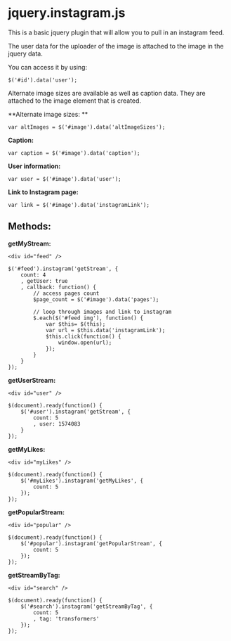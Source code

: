 jquery.instagram.js
===================

This is a basic jquery plugin that will allow you to pull in an instagram feed.



The user data for the uploader of the image is attached to the image in the
jquery data.

You can access it by using:

~~~~~~~~~~~~~~~~~~~~~~~~~~~~~~~~~~~~~~~~~~~~~~~~~~~~~~~~~~~~~~~~~~~~~~~~~~~~~~~~
$('#id').data('user');
~~~~~~~~~~~~~~~~~~~~~~~~~~~~~~~~~~~~~~~~~~~~~~~~~~~~~~~~~~~~~~~~~~~~~~~~~~~~~~~~



Alternate image sizes are available as well as caption data.  They are attached
to the image element that is created.



**Alternate image sizes: **

~~~~~~~~~~~~~~~~~~~~~~~~~~~~~~~~~~~~~~~~~~~~~~~~~~~~~~~~~~~~~~~~~~~~~~~~~~~~~~~~
var altImages = $('#image').data('altImageSizes');
~~~~~~~~~~~~~~~~~~~~~~~~~~~~~~~~~~~~~~~~~~~~~~~~~~~~~~~~~~~~~~~~~~~~~~~~~~~~~~~~

**Caption:**

~~~~~~~~~~~~~~~~~~~~~~~~~~~~~~~~~~~~~~~~~~~~~~~~~~~~~~~~~~~~~~~~~~~~~~~~~~~~~~~~
var caption = $('#image').data('caption');
~~~~~~~~~~~~~~~~~~~~~~~~~~~~~~~~~~~~~~~~~~~~~~~~~~~~~~~~~~~~~~~~~~~~~~~~~~~~~~~~

**User information:**

~~~~~~~~~~~~~~~~~~~~~~~~~~~~~~~~~~~~~~~~~~~~~~~~~~~~~~~~~~~~~~~~~~~~~~~~~~~~~~~~
var user = $('#image').data('user');
~~~~~~~~~~~~~~~~~~~~~~~~~~~~~~~~~~~~~~~~~~~~~~~~~~~~~~~~~~~~~~~~~~~~~~~~~~~~~~~~

**Link to Instagram page:**

~~~~~~~~~~~~~~~~~~~~~~~~~~~~~~~~~~~~~~~~~~~~~~~~~~~~~~~~~~~~~~~~~~~~~~~~~~~~~~~~
var link = $('#image').data('instagramLink');
~~~~~~~~~~~~~~~~~~~~~~~~~~~~~~~~~~~~~~~~~~~~~~~~~~~~~~~~~~~~~~~~~~~~~~~~~~~~~~~~


Methods:
---------

**getMyStream:**

~~~~~~~~~~~~~~~~~~~~~~~~~~~~~~~~~~~~~~~~~~~~~~~~~~~~~~~~~~~~~~~~~~~~~~~~~~~~~~~~
<div id="feed" />

$('#feed').instagram('getStream', {
    count: 4
    , getUser: true
    , callback: function() {
        // access pages count
        $page_count = $('#image').data('pages');
        
        // loop through images and link to instagram
        $.each($('#feed img'), function() {
            var $this= $(this);
            var url = $this.data('instagramLink');
            $this.click(function() {
                window.open(url);
            });
        }
    }
});
~~~~~~~~~~~~~~~~~~~~~~~~~~~~~~~~~~~~~~~~~~~~~~~~~~~~~~~~~~~~~~~~~~~~~~~~~~~~~~~~



**getUserStream:**

~~~~~~~~~~~~~~~~~~~~~~~~~~~~~~~~~~~~~~~~~~~~~~~~~~~~~~~~~~~~~~~~~~~~~~~~~~~~~~~~
<div id="user" />

$(document).ready(function() {
    $('#user').instagram('getStream', {
        count: 5
        , user: 1574083
    }
});
~~~~~~~~~~~~~~~~~~~~~~~~~~~~~~~~~~~~~~~~~~~~~~~~~~~~~~~~~~~~~~~~~~~~~~~~~~~~~~~~



**getMyLikes:**

~~~~~~~~~~~~~~~~~~~~~~~~~~~~~~~~~~~~~~~~~~~~~~~~~~~~~~~~~~~~~~~~~~~~~~~~~~~~~~~~
<div id="myLikes" />

$(document).ready(function() {
    $('#myLikes').instagram('getMyLikes', {
        count: 5
    });
});
~~~~~~~~~~~~~~~~~~~~~~~~~~~~~~~~~~~~~~~~~~~~~~~~~~~~~~~~~~~~~~~~~~~~~~~~~~~~~~~~



**getPopularStream:**

~~~~~~~~~~~~~~~~~~~~~~~~~~~~~~~~~~~~~~~~~~~~~~~~~~~~~~~~~~~~~~~~~~~~~~~~~~~~~~~~
<div id="popular" />

$(document).ready(function() {
    $('#popular').instagram('getPopularStream', {
        count: 5
    });
});
~~~~~~~~~~~~~~~~~~~~~~~~~~~~~~~~~~~~~~~~~~~~~~~~~~~~~~~~~~~~~~~~~~~~~~~~~~~~~~~~



**getStreamByTag:**

~~~~~~~~~~~~~~~~~~~~~~~~~~~~~~~~~~~~~~~~~~~~~~~~~~~~~~~~~~~~~~~~~~~~~~~~~~~~~~~~
<div id="search" />

$(document).ready(function() {
    $('#search').instagram('getStreamByTag', {
        count: 5
        , tag: 'transformers'
    });
});
~~~~~~~~~~~~~~~~~~~~~~~~~~~~~~~~~~~~~~~~~~~~~~~~~~~~~~~~~~~~~~~~~~~~~~~~~~~~~~~~

